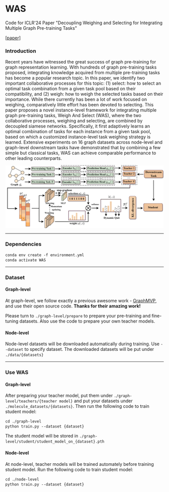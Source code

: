 # WAS
Code for ICLR'24 Paper "Decoupling Weighing and Selecting for Integrating Multiple Graph Pre-training Tasks" 

[[paper]](https://openreview.net/forum?id=c85tdYOOju)


### Introduction
Recent years have witnessed the great success of graph pre-training for graph representation learning. With hundreds of graph pre-training tasks proposed, integrating knowledge acquired from multiple pre-training tasks has become a popular research topic. In this paper, we identify two important collaborative processes for this topic: (1) select: how to select an optimal task combination from a given task pool based on their compatibility, and (2) weigh: how to weigh the selected tasks based on their importance. While there currently has been a lot of work focused on weighing, comparatively little effort has been devoted to selecting. This paper proposes a novel instance-level framework for integrating multiple graph pre-training tasks,
Weigh And Select (WAS), where the two collaborative processes, weighing and selecting, are combined by decoupled siamese networks. Specifically, it first adaptively learns an optimal combination of tasks for each instance from a given task pool, based on which a customized instance-level task weighing strategy is learned. Extensive experiments on 16 graph datasets across node-level and graph-level downstream tasks have demonstrated that by combining a few simple but classical tasks, WAS can achieve comparable performance to other leading counterparts.

<p align="center">
  <img src='./figure/framework.png' width="800">
</p>

---

### Dependencies
```
conda env create -f environment.yml
conda activate WAS
```

---

### Dataset
#### Graph-level

At graph-level, we follow exactly a previous awesome work - [GraphMVP](https://chao1224.github.io/GraphMVP), and use their open source code. **Thanks for their amazing work!**

Please turn to `./graph-level/prepare` to prepare your pre-training and fine-tuning datasets. Also use the code to prepare your own teacher models.

#### Node-level

Node-level datasets will be downloaded automatically during training. Use `--dataset` to specify dataset.
The downloaded datasets will be put under  `./data/{datasets}`

---
### Use WAS
#### Graph-level
After preparing your teacher model, put them under `./graph-level/teachers/{teacher model}` and put your datasets under `./molecule_datasets/{datasets}`.
Then run the following code to train student model:
```
cd ./graph-level
python train.py --dataset {dataset}
```

The student model will be stored in `./graph-level/student/student_model_on_{dataset}.pth`

#### Node-level
At node-level, teacher models will be trained automately before training student model.
Run the following code to train student model:
```
cd ./node-level
python train.py --dataset {dataset}
```


